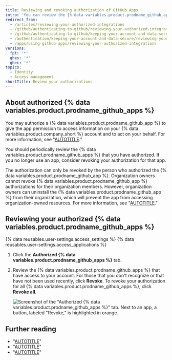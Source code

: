 ```yaml
---
title: Reviewing and revoking authorization of GitHub Apps
intro: 'You can review the {% data variables.product.prodname_github_apps %} that you have authorized, and you can revoke your authorization.'
redirect_from:
  - /articles/reviewing-your-authorized-integrations
  - /github/authenticating-to-github/reviewing-your-authorized-integrations
  - /github/authenticating-to-github/keeping-your-account-and-data-secure/reviewing-your-authorized-integrations
  - /authentication/keeping-your-account-and-data-secure/reviewing-your-authorized-integrations
  - /apps/using-github-apps/reviewing-your-authorized-integrations
versions:
  fpt: '*'
  ghes: '*'
  ghec: '*'
topics:
  - Identity
  - Access management
shortTitle: Review your authorizations
---
```


## About authorized {% data variables.product.prodname_github_apps %}

You may authorize a {% data variables.product.prodname_github_app %} to give the app permission to access information on your {% data variables.product.company_short %} account and to act on your behalf. For more information, see "[AUTOTITLE](/apps/using-github-apps/authorizing-github-apps)."

You should periodically review the {% data variables.product.prodname_github_apps %} that you have authorized. If you no longer use an app, consider revoking your authorization for that app.

The authorization can only be revoked by the person who authorized the {% data variables.product.prodname_github_app %}. Organization owners cannot revoke {% data variables.product.prodname_github_app %} authorizations for their organization members. However, organization owners can uninstall the {% data variables.product.prodname_github_app %} from their organization, which will prevent the app from accessing organization-owned resources. For more information, see "[AUTOTITLE](/apps/using-github-apps/reviewing-and-modifying-installed-github-apps)."

## Reviewing your authorized {% data variables.product.prodname_github_apps %}

{% data reusables.user-settings.access_settings %}
{% data reusables.user-settings.access_applications %}
1. Click the **Authorized {% data variables.product.prodname_github_apps %}** tab.
1. Review the {% data variables.product.prodname_github_apps %} that have access to your account. For those that you don't recognize or that have not been used recently, click **Revoke**. To revoke your authorization for all {% data variables.product.prodname_github_apps %}, click **Revoke all**.

   ![Screenshot of the "Authorized {% data variables.product.prodname_github_apps %}" tab. Next to an app, a button, labeled "Revoke," is highlighted in orange.](/assets/images/help/settings/revoke-github-app.png)

## Further reading

- "[AUTOTITLE](/apps/using-github-apps/reviewing-and-modifying-installed-github-apps)"
- "[AUTOTITLE](/apps/oauth-apps/using-oauth-apps/reviewing-your-authorized-applications-oauth)"
- "[AUTOTITLE](/apps/using-github-apps/internal-github-apps)"

